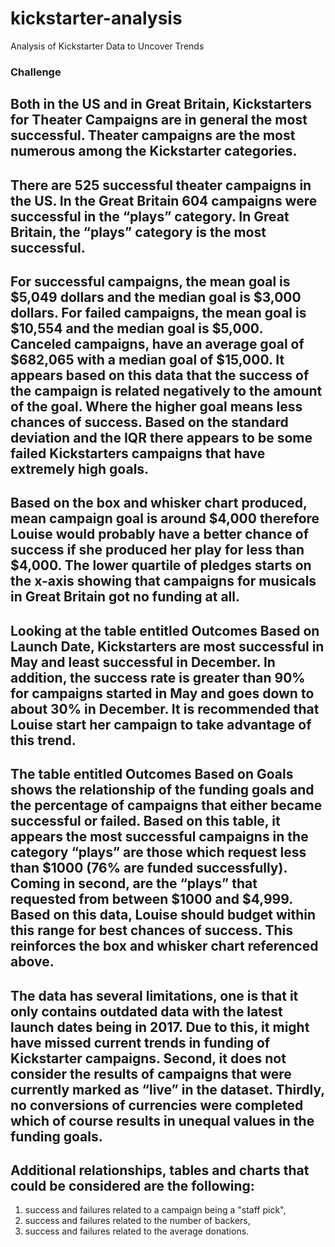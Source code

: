 # kickstarter-analysis
Analysis of Kickstarter Data to Uncover Trends
### Challenge
Both in the US and in Great Britain, Kickstarters for Theater Campaigns are in general the most successful. Theater campaigns are the most numerous among the Kickstarter categories.
---
There are 525 successful theater campaigns in the US. In the Great Britain 604 campaigns were successful in the “plays” category. In Great Britain, the “plays” category is the most successful.
---
For successful campaigns, the mean goal is $5,049 dollars and the median goal is $3,000 dollars. For failed campaigns, the mean goal is $10,554 and the median goal is $5,000. Canceled campaigns, have an average goal of $682,065 with a median goal of $15,000. It appears based on this data that the success of the campaign is related negatively to the amount of the goal. Where the higher goal means less chances of success. Based on the standard deviation and the IQR there appears to be some failed Kickstarters campaigns that have extremely high goals.
---
Based on the box and whisker chart produced, mean campaign goal is around $4,000 therefore Louise would probably have a better chance of success if she produced her play for less than $4,000. The lower quartile of pledges starts on the x-axis showing that campaigns for musicals in Great Britain got no funding at all.
---
Looking at the table entitled Outcomes Based on Launch Date, Kickstarters are most successful in May and least successful in December. In addition, the success rate is greater than 90% for campaigns started in May and goes down to about 30% in December. It is recommended that Louise start her campaign to take advantage of this trend. 
---
The table entitled Outcomes Based on Goals shows the relationship of the funding goals and the percentage of campaigns that either became successful or failed. Based on this table, it appears the most successful campaigns in the category “plays” are those which request less than $1000 (76% are funded successfully). Coming in second, are the “plays” that requested from between $1000 and $4,999. Based on this data, Louise should budget within this range for best chances of success. This reinforces the box and whisker chart referenced above.
---
The data has several limitations, one is that it only contains outdated data with the latest launch dates being in 2017. Due to this, it might have missed current trends in funding of Kickstarter campaigns. Second, it does not consider the results of campaigns that were currently marked as “live” in the dataset. Thirdly, no conversions of currencies were completed which of course results in unequal values in the funding goals.
---
Additional relationships, tables and charts that could be considered are the following:
---
1. success and failures related to a campaign being a "staff pick",
2. success and failures related to the number of backers,
3. success and failures related to the average donations.

